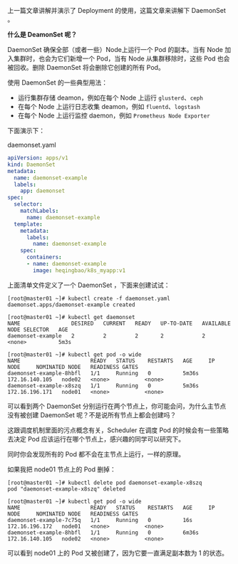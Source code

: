 上一篇文章讲解并演示了 Deployment 的使用，这篇文章来讲解下 DaemonSet 。

**什么是 DeamonSet 呢？**

DaemonSet 确保全部（或者一些）Node上运行一个 Pod 的副本。当有 Node 加入集群时，也会为它们新增一个 Pod，当有 Node 从集群移除时，这些 Pod 也会被回收。删除 DaemonSet 将会删除它创建的所有 Pod。

使用 DaemonSet 的一些典型用法：

* 运行集群存储 deamon，例如在每个 Node 上运行  `glusterd`、`ceph`
* 在每个 Node 上运行日志收集 deamon，例如 `fluentd`、`logstash`
* 在每个 Node 上运行监控 daemon，例如 `Prometheus Node Exporter`

下面演示下：

daemonset.yaml

```yaml
apiVersion: apps/v1
kind: DaemonSet
metadata:
  name: daemonset-example
  labels:
    app: daemonset
spec:
  selector:
    matchLabels:
      name: daemonset-example
  template:
    metadata:
      labels:
        name: daemonset-example
    spec:
      containers:
      - name: daemonset-example
        image: heqingbao/k8s_myapp:v1
```

上面清单文件定义了一个 DaemonSet ，下面来创建试试：

```shell
[root@master01 ~]# kubectl create -f daemonset.yaml
daemonset.apps/daemonset-example created

[root@master01 ~]# kubectl get daemonset
NAME                DESIRED   CURRENT   READY   UP-TO-DATE   AVAILABLE   NODE SELECTOR   AGE
daemonset-example   2         2         2       2            2           <none>          5m3s

[root@master01 ~]# kubectl get pod -o wide
NAME                      READY   STATUS    RESTARTS   AGE     IP               NODE     NOMINATED NODE   READINESS GATES
daemonset-example-8hbfl   1/1     Running   0          5m36s   172.16.140.105   node02   <none>           <none>
daemonset-example-x8szq   1/1     Running   0          5m36s   172.16.196.171   node01   <none>           <none>
```

可以看到两个 DaemonSet 分别运行在两个节点上，你可能会问，为什么主节点没有被创建 DaemonSet 呢？不是说所有节点上都会创建吗？

这跟调度机制里面的污点概念有关，Scheduler 在调度 Pod 的时候会有一些策略去决定 Pod 应该运行在哪个节点上，感兴趣的同学可以研究下。

同时你会发现所有的 Pod 都不会在主节点上运行，一样的原理。

如果我把 node01 节点上的 Pod 删掉：

```shell
[root@master01 ~]# kubectl delete pod daemonset-example-x8szq
pod "daemonset-example-x8szq" deleted

[root@master01 ~]# kubectl get pod -o wide
NAME                      READY   STATUS    RESTARTS   AGE     IP               NODE     NOMINATED NODE   READINESS GATES
daemonset-example-7c75q   1/1     Running   0          16s     172.16.196.172   node01   <none>           <none>
daemonset-example-8hbfl   1/1     Running   0          6m36s   172.16.140.105   node02   <none>           <none>
```

可以看到 node01 上的 Pod 又被创建了，因为它要一直满足副本数为 1 的状态。